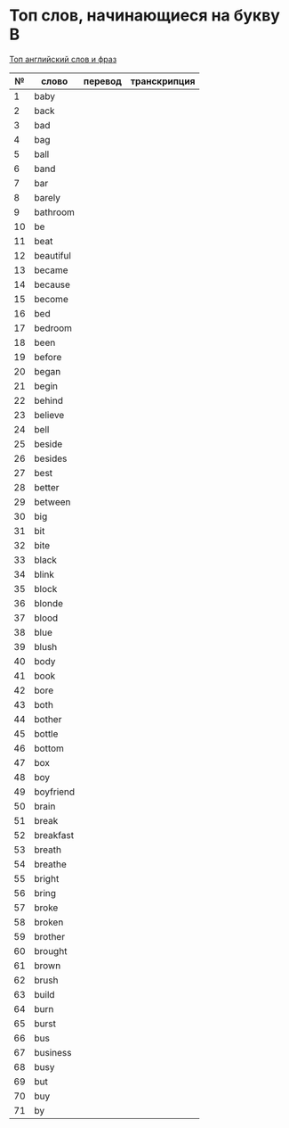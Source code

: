 # Топ слов, начинающиеся на букву B

[Топ английский слов и фраз](../README.md)

| №   | слово     | перевод | транскрипция |
| --- | --------- | ------- | ------------ |
| 1   | baby      |         |              |
| 2   | back      |         |              |
| 3   | bad       |         |              |
| 4   | bag       |         |              |
| 5   | ball      |         |              |
| 6   | band      |         |              |
| 7   | bar       |         |              |
| 8   | barely    |         |              |
| 9   | bathroom  |         |              |
| 10  | be        |         |              |
| 11  | beat      |         |              |
| 12  | beautiful |         |              |
| 13  | became    |         |              |
| 14  | because   |         |              |
| 15  | become    |         |              |
| 16  | bed       |         |              |
| 17  | bedroom   |         |              |
| 18  | been      |         |              |
| 19  | before    |         |              |
| 20  | began     |         |              |
| 21  | begin     |         |              |
| 22  | behind    |         |              |
| 23  | believe   |         |              |
| 24  | bell      |         |              |
| 25  | beside    |         |              |
| 26  | besides   |         |              |
| 27  | best      |         |              |
| 28  | better    |         |              |
| 29  | between   |         |              |
| 30  | big       |         |              |
| 31  | bit       |         |              |
| 32  | bite      |         |              |
| 33  | black     |         |              |
| 34  | blink     |         |              |
| 35  | block     |         |              |
| 36  | blonde    |         |              |
| 37  | blood     |         |              |
| 38  | blue      |         |              |
| 39  | blush     |         |              |
| 40  | body      |         |              |
| 41  | book      |         |              |
| 42  | bore      |         |              |
| 43  | both      |         |              |
| 44  | bother    |         |              |
| 45  | bottle    |         |              |
| 46  | bottom    |         |              |
| 47  | box       |         |              |
| 48  | boy       |         |              |
| 49  | boyfriend |         |              |
| 50  | brain     |         |              |
| 51  | break     |         |              |
| 52  | breakfast |         |              |
| 53  | breath    |         |              |
| 54  | breathe   |         |              |
| 55  | bright    |         |              |
| 56  | bring     |         |              |
| 57  | broke     |         |              |
| 58  | broken    |         |              |
| 59  | brother   |         |              |
| 60  | brought   |         |              |
| 61  | brown     |         |              |
| 62  | brush     |         |              |
| 63  | build     |         |              |
| 64  | burn      |         |              |
| 65  | burst     |         |              |
| 66  | bus       |         |              |
| 67  | business  |         |              |
| 68  | busy      |         |              |
| 69  | but       |         |              |
| 70  | buy       |         |              |
| 71  | by        |         |              |
